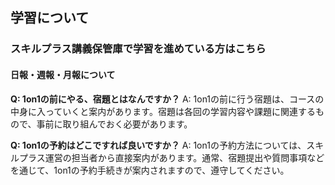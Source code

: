 ## 学習について
### スキルプラス講義保管庫で学習を進めている方はこちら
#### 日報・週報・月報について

**Q: 1on1の前にやる、宿題とはなんですか？**
A: 1on1の前に行う宿題は、コースの中身に入っていくと案内があります。宿題は各回の学習内容や課題に関連するもので、事前に取り組んでおく必要があります。

**Q: 1on1の予約はどこですれば良いですか？**
A: 1on1の予約方法については、スキルプラス運営の担当者から直接案内があります。通常、宿題提出や質問事項などを通じて、1on1の予約手続きが案内されますので、遵守してください。
